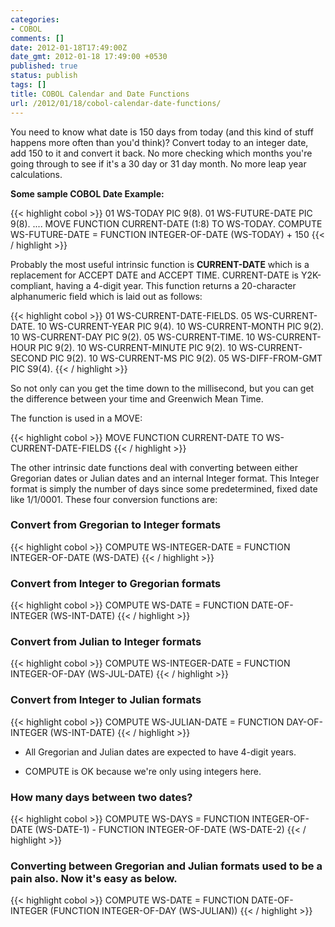 ```yaml
---
categories:
- COBOL
comments: []
date: 2012-01-18T17:49:00Z
date_gmt: 2012-01-18 17:49:00 +0530
published: true
status: publish
tags: []
title: COBOL Calendar and Date Functions
url: /2012/01/18/cobol-calendar-date-functions/
---
```


You need to know what date is 150 days from today (and this kind of stuff happens more often than you'd think)? Convert today to an integer date, add 150 to it and convert it back. No more checking which months you're going through to see if it's a 30 day or 31 day month. No more leap year calculations.

**Some sample COBOL Date Example:**

{{< highlight cobol >}}
01  WS-TODAY         PIC 9(8).
01  WS-FUTURE-DATE   PIC 9(8).
....
MOVE FUNCTION CURRENT-DATE (1:8) TO WS-TODAY.
COMPUTE WS-FUTURE-DATE = FUNCTION INTEGER-OF-DATE (WS-TODAY) + 150
{{< / highlight >}}

Probably the most useful intrinsic function is **CURRENT-DATE** which is a replacement for ACCEPT DATE and ACCEPT TIME. CURRENT-DATE is Y2K-compliant, having a 4-digit year. This function returns a 20-character alphanumeric field which is laid out as follows:

{{< highlight cobol >}}
01  WS-CURRENT-DATE-FIELDS.
05  WS-CURRENT-DATE.
10  WS-CURRENT-YEAR    PIC  9(4).
10  WS-CURRENT-MONTH   PIC  9(2).
10  WS-CURRENT-DAY     PIC  9(2).
05  WS-CURRENT-TIME.
10  WS-CURRENT-HOUR    PIC  9(2).
10  WS-CURRENT-MINUTE  PIC  9(2).
10  WS-CURRENT-SECOND  PIC  9(2).
10  WS-CURRENT-MS      PIC  9(2).
05  WS-DIFF-FROM-GMT       PIC S9(4).
{{< / highlight >}}

So not only can you get the time down to the millisecond, but you can get the difference between your time and Greenwich Mean Time.

The function is used in a MOVE:

{{< highlight cobol >}}
MOVE FUNCTION CURRENT-DATE TO WS-CURRENT-DATE-FIELDS
{{< / highlight >}}

The other intrinsic date functions deal with converting between either Gregorian dates or Julian dates and an internal Integer format. This Integer format is simply the number of days since some predetermined, fixed date like 1/1/0001. These four conversion functions are:

### Convert from Gregorian to Integer formats

{{< highlight cobol >}}
COMPUTE WS-INTEGER-DATE = FUNCTION INTEGER-OF-DATE (WS-DATE)
{{< / highlight >}}

### Convert from Integer to Gregorian formats

{{< highlight cobol >}}
COMPUTE WS-DATE = FUNCTION DATE-OF-INTEGER (WS-INT-DATE)
{{< / highlight >}}

### Convert from Julian to Integer formats

{{< highlight cobol >}}
COMPUTE WS-INTEGER-DATE = FUNCTION INTEGER-OF-DAY (WS-JUL-DATE)
{{< / highlight >}}

### Convert from Integer to Julian formats

{{< highlight cobol >}}
COMPUTE WS-JULIAN-DATE = FUNCTION DAY-OF-INTEGER (WS-INT-DATE)
{{< / highlight >}}

- All Gregorian and Julian dates are expected to have 4-digit years.

- COMPUTE is OK because we're only using integers here.

### How many days between two dates?

{{< highlight cobol >}}
COMPUTE WS-DAYS = FUNCTION INTEGER-OF-DATE (WS-DATE-1) - 
                        FUNCTION INTEGER-OF-DATE (WS-DATE-2)
{{< / highlight >}}

### Converting between Gregorian and Julian formats used to be a pain also. Now it's easy as below.

{{< highlight cobol >}}
COMPUTE WS-DATE = FUNCTION DATE-OF-INTEGER (FUNCTION INTEGER-OF-DAY (WS-JULIAN))
{{< / highlight >}}
